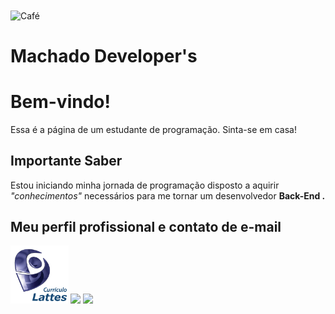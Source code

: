 <!DOCTYPE html>

<html>
<div>
  <a><img src="https://cdn.jsdelivr.net/gh/devicons/devicon/icons/coffeescript/coffeescript-original.svg" alt="Café" width="93" height="93" style="vertical-align:middle"></a>
  
  <a><h1> Machado Developer's </h1> </a>
   
</div>
<body>

<h1>Bem-vindo!</h1>
<p>Essa é a página de um estudante de programação. Sinta-se em casa!</p>

<h2>Importante Saber</h2>
<p> Estou iniciando minha jornada de programação disposto a aquirir <i> "conhecimentos" </i> necessários para me tornar um desenvolvedor <b> Back-End </>.</p>

<h2>Meu perfil profissional e contato de e-mail </h2>
 
<div>
  <a href="http://lattes.cnpq.br/6094872304423776" target="_blank"><img src="lattes.png" width="93" height="93" target="_blank"></a> 
  <a href = "mailto:machadoadrianosilva@gmail.com"><img src="https://img.shields.io/badge/-Gmail-%23333?style=for-the-badge&logo=gmail&logoColor=white" target="_blank"></a>
  <a href="https://www.linkedin.com/in/adriano-machado-384349a4" target="_blank"><img src="https://img.shields.io/badge/-LinkedIn-%230077B5?style=for-the-badge&logo=linkedin&logoColor=white" target="_blank"></a> 
  
</div>

</body>
</html>
